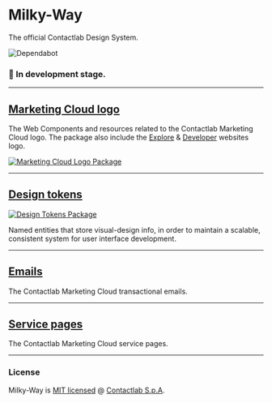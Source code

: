 # Milky-Way

The official Contactlab Design System.

![Dependabot][dependabot-badge]

### 🚧 In development stage.

---

## [Marketing Cloud logo](./packages/marketing-cloud-logo)

The Web Components and resources related to the Contactlab Marketing Cloud logo. The package also include the [Explore][mc-explore] & [Developer][mc-developer] websites logo.

[![Marketing Cloud Logo Package][mc-logo-badge]][mc-logo]

---

## [Design tokens](./packages/design-tokens)

[![Design Tokens Package][design-tokens-badge]][design-tokens]

Named entities that store visual-design info, in order to maintain a scalable, consistent system for user interface development.

---

## [Emails](./packages/emails)

The Contactlab Marketing Cloud transactional emails.

---

## [Service pages](./packages/service-pages)

The Contactlab Marketing Cloud service pages.

---

### License

Milky-Way is [MIT licensed](./LICENSE) @ [Contactlab S.p.A][contactlab].

<!---
  B A D G E S
-->

[dependabot-badge]: https://badgen.net/dependabot/contactlab/milky-way?icon=dependabot
[design-tokens-badge]: https://badgen.net/npm/v/@contactlab/ds-tokens?icon=npm&label=npm%20package
[mc-logo-badge]: https://badgen.net/npm/v/@contactlab/marketing-cloud-logo?icon=npm&label=npm%20package

<!---
  L I N K S
-->

[contactlab]: https://contactlab.com/
[design-tokens]: https://www.npmjs.com/package/@contactlab/ds-tokens
[mc-developer]: http://developer.contactlab.com
[mc-explore]: http://explore.contactlab.com
[mc-logo]: https://www.npmjs.com/package/@contactlab/marketing-cloud-logo
